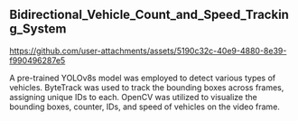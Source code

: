 ## Bidirectional_Vehicle_Count_and_Speed_Tracking_System
https://github.com/user-attachments/assets/5190c32c-40e9-4880-8e39-f990496287e5

A pre-trained YOLOv8s model was employed to detect various types of vehicles. ByteTrack was used to track the bounding boxes across frames, assigning unique IDs to each. OpenCV was utilized to visualize the bounding boxes, counter, IDs, and speed of vehicles on the video frame.

